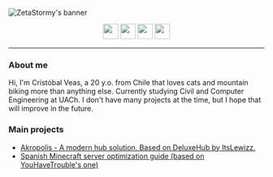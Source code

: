 ![ZetaStormy's banner](https://user-images.githubusercontent.com/56933557/149603609-3c80706a-6412-4cbb-9a5a-70fd79b2a9d2.png)

<p align="center">
  <a href="https://twitter.com/zetastormy"><img height="30" src="https://img.shields.io/badge/%40zetastormy-000000?style=for-the-badge&logo=x&logoColor=white"></a>
  <a href="https://reddit.com/u/zetastormyy"><img height="30" src="https://img.shields.io/badge/zetastormyy-FF4500?style=for-the-badge&logo=reddit&logoColor=white"></a>
  <a href="https://discord.com"><img height="30" src="https://img.shields.io/badge/zetastormy-5865F2.svg?style=for-the-badge&logo=discord&logoColor=white"></a>  
  <a href="https://archlinux.org"><img height="30" src="https://img.shields.io/badge/Arch%20Linux-1793D1?logo=arch-linux&logoColor=fff&style=for-the-badge"></a>
</p>

---

### About me

Hi, I'm Cristóbal Veas, a 20 y.o. from Chile that loves cats and mountain biking more than anything else. Currently studying Civil and Computer Engineering at UACh. I don't have many
projects at the time, but I hope that will improve in the future.

### Main projects

- [Akropolis - A modern hub solution. Based on DeluxeHub by ItsLewizz.](https://github.com/devblook/akropolis/)
- [Spanish Minecraft server optimization guide (based on YouHaveTrouble's one)](https://zetastormy.notion.site/Optimizaci-n-de-servidores-cf7e1dc4df7846048928f465460dbd5f)

